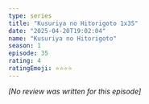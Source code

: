 ```yaml
---
type: series
title: "Kusuriya no Hitorigoto 1x35"
date: "2025-04-20T19:02:04"
name: "Kusuriya no Hitorigoto"
season: 1
episode: 35
rating: 4
ratingEmoji: ⭐️⭐️⭐️⭐️
---
```


*[No review was written for this episode]*
